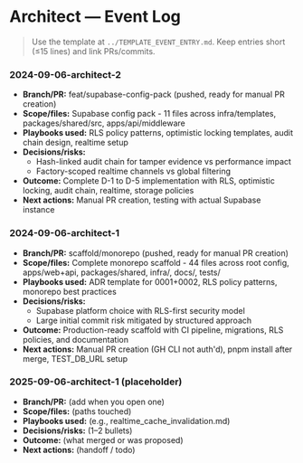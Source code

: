 # Architect — Event Log

> Use the template at `../TEMPLATE_EVENT_ENTRY.md`. Keep entries short (≤15 lines) and link PRs/commits.

### 2024-09-06-architect-2  
- **Branch/PR:** feat/supabase-config-pack (pushed, ready for manual PR creation)
- **Scope/files:** Supabase config pack - 11 files across infra/templates, packages/shared/src, apps/api/middleware 
- **Playbooks used:** RLS policy patterns, optimistic locking templates, audit chain design, realtime setup
- **Decisions/risks:**
  - Hash-linked audit chain for tamper evidence vs performance impact
  - Factory-scoped realtime channels vs global filtering
- **Outcome:** Complete D-1 to D-5 implementation with RLS, optimistic locking, audit chain, realtime, storage policies
- **Next actions:** Manual PR creation, testing with actual Supabase instance

### 2024-09-06-architect-1
- **Branch/PR:** scaffold/monorepo (pushed, ready for manual PR creation)
- **Scope/files:** Complete monorepo scaffold - 44 files across root config, apps/web+api, packages/shared, infra/, docs/, tests/
- **Playbooks used:** ADR template for 0001+0002, RLS policy patterns, monorepo best practices
- **Decisions/risks:** 
  - Supabase platform choice with RLS-first security model
  - Large initial commit risk mitigated by structured approach
- **Outcome:** Production-ready scaffold with CI pipeline, migrations, RLS policies, and documentation  
- **Next actions:** Manual PR creation (GH CLI not auth'd), pnpm install after merge, TEST_DB_URL setup

### 2025-09-06-architect-1 (placeholder)
- **Branch/PR:** (add when you open one)
- **Scope/files:** (paths touched)
- **Playbooks used:** (e.g., realtime_cache_invalidation.md)
- **Decisions/risks:** (1–2 bullets)
- **Outcome:** (what merged or was proposed)
- **Next actions:** (handoff / todo)